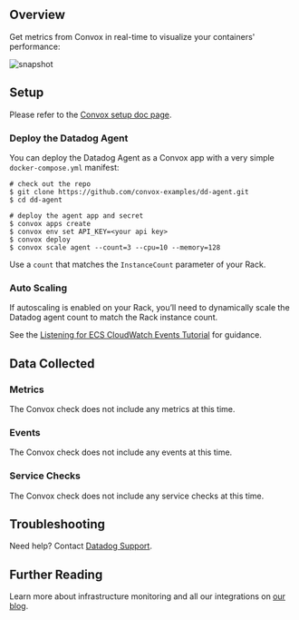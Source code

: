 ## Overview

Get metrics from Convox in real-time to visualize your containers' performance:

![snapshot](https://raw.githubusercontent.com/DataDog/integrations-extras/master/convox/images/snapshot.png)

## Setup

Please refer to the [Convox setup doc page](https://convox.com/docs/datadog/).

### Deploy the Datadog Agent

You can deploy the Datadog Agent as a Convox app with a very simple `docker-compose.yml` manifest:

```
# check out the repo
$ git clone https://github.com/convox-examples/dd-agent.git
$ cd dd-agent

# deploy the agent app and secret
$ convox apps create
$ convox env set API_KEY=<your api key>
$ convox deploy
$ convox scale agent --count=3 --cpu=10 --memory=128
```

Use a `count` that matches the `InstanceCount` parameter of your Rack.

### Auto Scaling

If autoscaling is enabled on your Rack, you’ll need to dynamically scale the Datadog agent count to match the Rack instance count.

See the [Listening for ECS CloudWatch Events Tutorial](http://docs.aws.amazon.com/AmazonECS/latest/developerguide/ecs_cwet.html) for guidance.

## Data Collected
### Metrics
The Convox check does not include any metrics at this time.

### Events
The Convox check does not include any events at this time.

### Service Checks
The Convox check does not include any service checks at this time.

## Troubleshooting
Need help? Contact [Datadog Support](http://docs.datadoghq.com/help/).

## Further Reading

Learn more about infrastructure monitoring and all our integrations on [our blog](https://www.datadoghq.com/blog/).
